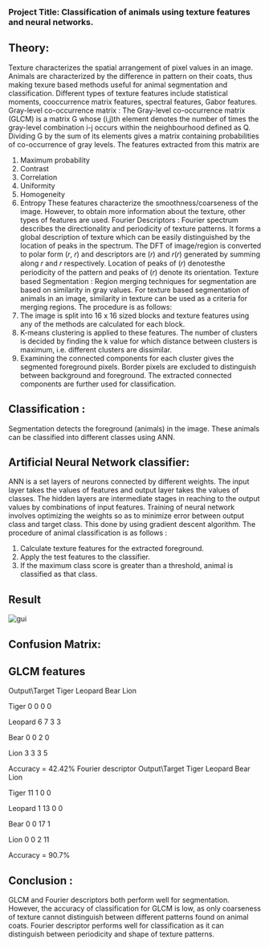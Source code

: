 ### Project Title: Classification of animals using texture features and neural networks.
## Theory:
Texture characterizes the spatial arrangement of pixel values in an image. Animals are characterized by
the difference in pattern on their coats, thus making texure based methods useful for animal
segmentation and classification. Different types of texture features include statistical moments, cooccurrence matrix features, spectral features, Gabor features.
Gray-level co-occurrence matrix :
The Gray-level co-occurrence matrix (GLCM) is a matrix G whose (i,j)th element denotes the number
of times the gray-level combination i-j occurs within the neighbourhood defined as Q. Dividing G by
the sum of its elements gives a matrix containing probabilities of co-occurrence of gray levels.
The features extracted from this matrix are
1) Maximum probability
2) Contrast
3) Correlation
4) Uniformity
5) Homogeneity
6) Entropy
These features characterize the smoothness/coarseness of the image. However, to obtain more
information about the texture, other types of features are used.
Fourier Descriptors :
Fourier spectrum describes the directionality and periodicity of texture patterns. It forms a global
description of texture which can be easily distinguished by the location of peaks in the spectrum. The
DFT of image/region is converted to polar form (𝑟, 𝑟) and descriptors are (𝑟) and 𝑟(𝑟) generated by
summing along 𝑟 and 𝑟 respectively. Location of peaks of (𝑟) denotesthe periodicity of the pattern and
peaks of (𝑟) denote its orientation.
Texture based Segmentation :
Region merging techniques for segmentation are based on similarity in gray values. For texture based
segmentation of animals in an image, similarity in texture can be used as a criteria for merging regions.
The procedure is as follows:
1) The image is split into 16 x 16 sized blocks and texture features using any of the methods are
calculated for each block.
2) K-means clustering is applied to these features. The number of clusters is decided by finding
the k value for which distance between clusters is maximum, i.e. different clusters are
dissimilar.
3) Examining the connected components for each cluster gives the segmented foreground pixels.
Border pixels are excluded to distinguish between background and foreground. The extracted
connected components are further used for classification.
## Classification :
Segmentation detects the foreground (animals) in the image. These animals can be classified into
different classes using ANN.

## Artificial Neural Network classifier:

ANN is a set layers of neurons connected by different weights. The input layer takes the values of
features and output layer takes the values of classes. The hidden layers are intermediate stages in
reaching to the output values by combinations of input features. Training of neural network involves
optimizing the weights so as to minimize error between output class and target class. This done by using
gradient descent algorithm.
The procedure of animal classification is as follows :
1) Calculate texture features for the extracted foreground.
2) Apply the test features to the classifier.
3) If the maximum class score is greater than a threshold, animal is classified as that class.
## Result
![gui](https://user-images.githubusercontent.com/58771064/98290434-add46000-1fcf-11eb-93ef-97541cfa601e.png)


## Confusion Matrix:
## GLCM features
Output\Target Tiger Leopard Bear Lion

Tiger            0 0 0 0

Leopard          6 7 3 3

Bear             0 0 2 0

Lion            3 3 3 5

Accuracy = 42.42%
Fourier descriptor
Output\Target Tiger Leopard Bear Lion

Tiger           11 1 0 0

Leopard        1 13 0 0

Bear           0 0 17 1

Lion           0 0 2 11

 Accuracy = 90.7%
## Conclusion :
GLCM and Fourier descriptors both perform well for segmentation. However, the accuracy of
classification for GLCM is low, as only coarseness of texture cannot distinguish between different
patterns found on animal coats. Fourier descriptor performs well for classification as it can distinguish
between periodicity and shape of texture patterns.




